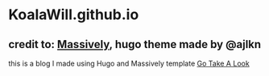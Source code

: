 # KoalaWill.github.io

## credit to: [Massively](https://github.com/curtiscde/hugo-theme-massively), hugo theme made by @ajlkn
this is a blog I made using Hugo and Massively template
[Go Take A Look](https://KoalaWill.github.io)

